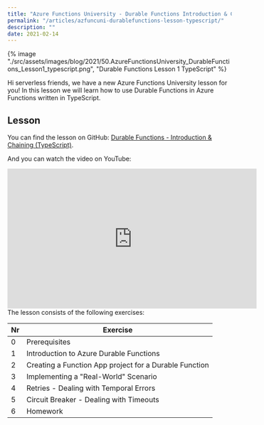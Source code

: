 ```yaml
---
title: "Azure Functions University - Durable Functions Introduction & Chaining (TypeScript)"
permalink: "/articles/azfuncuni-durablefunctions-lesson-typescript/"
description: ""
date: 2021-02-14
---
```


{% image "./src/assets/images/blog/2021/50.AzureFunctionsUniversity_DurableFunctions_Lesson1_typescript.png", "Durable Functions Lesson 1 TypeScript" %}

Hi serverless friends, we have a new Azure Functions University lesson for you! In this lesson we will learn how to use Durable Functions in Azure Functions written in TypeScript.

## Lesson

You can find the lesson on GitHub: [Durable Functions - Introduction & Chaining (TypeScript)](https://github.com/marcduiker/azure-functions-university/tree/main/lessons/typescript/durable-functions/chaining/README.md).

And you can watch the video on YouTube:

<iframe width="560" height="315" src="https://www.youtube.com/embed/gE130BITP9g" title="YouTube video player" frameborder="0" allow="accelerometer; autoplay; clipboard-write; encrypted-media; gyroscope; picture-in-picture" allowfullscreen></iframe>

<br>
The lesson consists of the following exercises:

|Nr|Exercise
|-|-
|0|Prerequisites
|1|Introduction to Azure Durable Functions
|2|Creating a Function App project for a Durable Function
|3|Implementing a "Real-World" Scenario
|4|Retries - Dealing with Temporal Errors
|5|Circuit Breaker - Dealing with Timeouts
|6|Homework